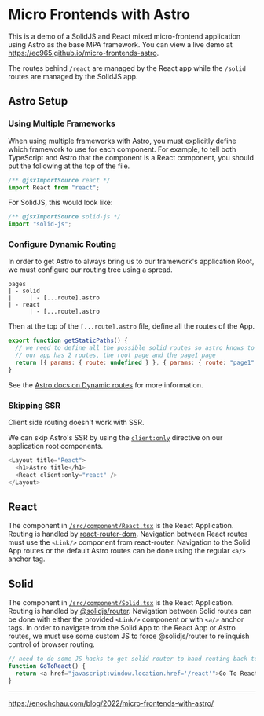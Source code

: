 # Micro Frontends with Astro

This is a demo of a SolidJS and React mixed micro-frontend application using Astro as the base MPA framework.
You can view a live demo at https://ec965.github.io/micro-frontends-astro.

The routes behind `/react` are managed by the React app while the `/solid` routes are managed by the SolidJS app.

## Astro Setup

### Using Multiple Frameworks

When using multiple frameworks with Astro, you must explicitly define which framework to use for each component.
For example, to tell both TypeScript and Astro that the component is a React component, you should put the following at the top of the file.

```javascript
/** @jsxImportSource react */
import React from "react";
```

For SolidJS, this would look like:

```javascript
/** @jsxImportSource solid-js */
import "solid-js";
```

### Configure Dynamic Routing

In order to get Astro to always bring us to our framework's application Root, we must configure our routing tree using a spread.

```
pages
| - solid
|     | - [...route].astro
| - react
      | - [...route].astro
```

Then at the top of the `[...route].astro` file, define all the routes of the App.

```javascript
export function getStaticPaths() {
  // we need to define all the possible solid routes so astro knows to redirect here
  // our app has 2 routes, the root page and the page1 page
  return [{ params: { route: undefined } }, { params: { route: "page1" } }];
}
```

See the [Astro docs on Dynamic routes](https://docs.astro.build/en/core-concepts/routing/#dynamic-routes) for more information.

### Skipping SSR

Client side routing doesn't work with SSR.

We can skip Astro's SSR by using the [`client:only`](https://docs.astro.build/en/reference/directives-reference/#clientonly) 
directive on our application root components.

```javascript
<Layout title="React">
  <h1>Astro title</h1>
  <React client:only="react" />
</Layout>
```

## React

The component in [`/src/component/React.tsx`](/src/component/React.tsx) is the React Application.
Routing is handled by [react-router-dom](https://github.com/remix-run/react-router).
Navigation between React routes must use the `<Link/>` component from react-router.
Navigation to the Solid App routes or the default Astro routes can be done using the regular `<a/>` anchor tag.

## Solid

The component in [`/src/component/Solid.tsx`](/src/component/Solid.tsx) is the React Application.
Routing is handled by [@solidjs/router](https://github.com/solidjs/solid-router).
Navigation between Solid routes can be done with either the provided `<Link/>` component or with `<a/>` anchor tags.
In order to navigate from the Solid App to the React App or Astro routes, we must use some custom JS
to force @solidjs/router to relinquish control of browser routing.

```javascript
// need to do some JS hacks to get solid router to hand routing back to the browser
function GoToReact() {
  return <a href="javascript:window.location.href='/react'">Go To React</a>;
}
```

---

https://enochchau.com/blog/2022/micro-frontends-with-astro/
